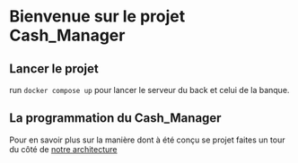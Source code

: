 # Bienvenue sur le projet Cash_Manager

## Lancer le projet

run `docker compose up` pour lancer le serveur du back et celui de la banque.

## La programmation du Cash_Manager

Pour en savoir plus sur la manière dont à été conçu se projet faites un tour du côté de [notre architecture](architecture.md)
